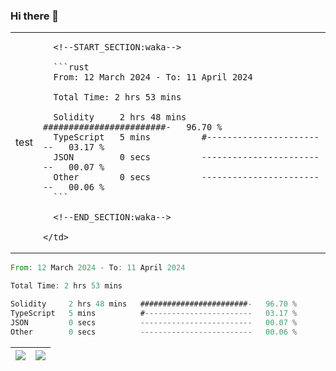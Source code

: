 ### Hi there 👋

<table>
  <tr>
    <td align="center">
      test
    </td>
    <td>
      
      <!--START_SECTION:waka-->

      ```rust
      From: 12 March 2024 - To: 11 April 2024
      
      Total Time: 2 hrs 53 mins
      
      Solidity     2 hrs 48 mins   ########################-   96.70 %
      TypeScript   5 mins          #------------------------   03.17 %
      JSON         0 secs          -------------------------   00.07 %
      Other        0 secs          -------------------------   00.06 %
      ```
      
      <!--END_SECTION:waka-->
      
    </td>  
  </tr>
</table>


<!--START_SECTION:waka-->

```rust
From: 12 March 2024 - To: 11 April 2024

Total Time: 2 hrs 53 mins

Solidity     2 hrs 48 mins   ########################-   96.70 %
TypeScript   5 mins          #------------------------   03.17 %
JSON         0 secs          -------------------------   00.07 %
Other        0 secs          -------------------------   00.06 %
```

<!--END_SECTION:waka-->


| <img align="center" src="https://github-readme-stats.vercel.app/api/?username=escX&show_icons=true&theme=buefy&hide_border=true&card_width=500" /> | <img align="center" src="https://github-readme-stats.vercel.app/api/top-langs/?username=escX&layout=compact&theme=buefy&hide_border=true&card_width=500" /> |
| ------------- | ------------- |
